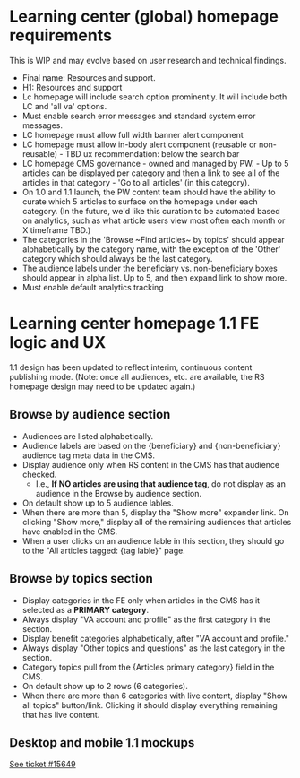 # Learning center (global) homepage requirements

This is WIP and may evolve based on user research and technical findings.

- Final name: Resources and support. 
- H1: Resources and support
- Lc homepage will include search option prominently. It will include both LC and 'all va' options. 
- Must enable search error messages and standard system error messages.
- LC homepage must allow full width banner alert component
- LC homepage must allow in-body alert component (reusable or non-reusable) - TBD ux recommendation: below the search bar
- LC homepage CMS governance - owned and managed by PW. - Up to 5 articles can be displayed per category and then a link to see all of the articles in that category - 'Go to all articles' (in this category). 
- On 1.0 and 1.1 launch, the PW content team should have the ability to curate which 5 articles to surface on the homepage under each category. (In the future, we'd like this curation to be automated based on analytics, such as what article users view most often each month or X timeframe TBD.) 
- The categories in the 'Browse ~Find articles~ by topics' should appear alphabetically by the category name, with the exception of the 'Other' category which should always be the last category. 
- The audience labels under the beneficiary vs. non-beneficiary boxes should appear in alpha list. Up to 5, and then expand link to show more. 
- Must enable default analytics tracking

# Learning center homepage 1.1 FE logic and UX

1.1 design has been updated to reflect interim, continuous content publishing mode. (Note: once all audiences, etc. are available, the RS homepage design may need to be updated again.)

## Browse by audience section
- Audiences are listed alphabetically.
- Audience labels are based on the {beneficiary} and {non-beneficiary} audience tag meta data in the CMS.
- Display audience only when RS content in the CMS has that audience checked. 
  -  I.e., __If NO articles are using that audience tag__, do not display as an audience in the Browse by audience section.
- On default show up to 5 audience lables. 
- When there are more than 5, display the "Show more" expander link. On clicking "Show more," display all of the remaining audiences that articles have enabled in the CMS. 
- When a user clicks on an audience lable in this section, they should go to the "All articles tagged: {tag lable}" page. 
  

## Browse by topics section
- Display categories in the FE only when articles in the CMS has it selected as a __PRIMARY category__. 
- Always display "VA account and profile" as the first category in the section. 
- Display benefit categories alphabetically, after "VA account and profile."  
- Always display "Other topics and questions" as the last category in the section. 
- Category topics pull from the {Articles primary category} field in the CMS.
- On default show up to 2 rows (6 categories). 
- When there are more than 6 categories with live content, display "Show all topics" button/link. Clicking it should display everything remaining that has live content. 

  
## Desktop and mobile 1.1 mockups  

[See ticket #15649](https://github.com/department-of-veterans-affairs/va.gov-team/issues/15649)

